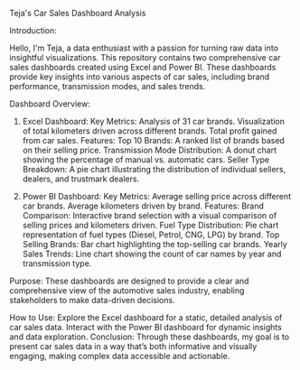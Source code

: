 Teja's Car Sales Dashboard Analysis

Introduction:

Hello, I'm Teja, a data enthusiast with a passion for turning raw data into insightful visualizations. This repository contains two comprehensive car sales dashboards created using Excel and Power BI. These dashboards provide key insights into various aspects of car sales, including brand performance, transmission modes, and sales trends.

Dashboard Overview:

1. Excel Dashboard:
    Key Metrics:
      Analysis of 31 car brands.
      Visualization of total kilometers driven across different brands.
      Total profit gained from car sales.
   Features:
      Top 10 Brands: A ranked list of brands based on their selling price.
      Transmission Mode Distribution: A donut chart showing the percentage of manual vs. automatic cars.
      Seller Type Breakdown: A pie chart illustrating the distribution of individual sellers, dealers, and trustmark dealers.

2. Power BI Dashboard:
     Key Metrics:
       Average selling price across different car brands.
       Average kilometers driven by brand.
     Features:
       Brand Comparison: Interactive brand selection with a visual comparison of selling prices and kilometers driven.
       Fuel Type Distribution: Pie chart representation of fuel types (Diesel, Petrol, CNG, LPG) by brand.
       Top Selling Brands: Bar chart highlighting the top-selling car brands.
       Yearly Sales Trends: Line chart showing the count of car names by year and transmission type.

Purpose:
These dashboards are designed to provide a clear and comprehensive view of the automotive sales industry, enabling stakeholders to make data-driven decisions.

How to Use:
  Explore the Excel dashboard for a static, detailed analysis of car sales data.
  Interact with the Power BI dashboard for dynamic insights and data exploration.
Conclusion:
Through these dashboards, my goal is to present car sales data in a way that’s both informative and visually engaging, making complex data accessible and actionable.
